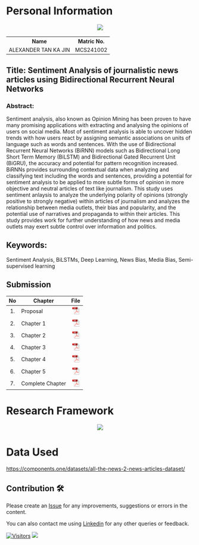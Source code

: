 # Personal Information
<div align="center"><img src="https://github.com/drshahizan/research-design/blob/main/proposal/proposal24251/alxtan/img/photo.jpg" height ="200px"></div>
<table align="center">
  <tr>
    <th>Name</th>
    <th>Matric No.</th>
  </tr>
  <tr>
    <td>ALEXANDER TAN KA JIN</td>
    <td>MCS241002</td>
  </tr>
</table>

## Title: Sentiment Analysis of journalistic news articles using Bidirectional Recurrent Neural Networks

### Abstract:
Sentiment analysis, also known as Opinion Mining has been proven to have many promising applications with extracting and analysing the opinions of users on social media. Most of sentiment analysis is able to uncover hidden trends with how users react by assigning semantic associations on units of language such as words and sentences. With the use of Bidirectional Recurrent Neural Networks (BiRNN) models such as Bidirectional Long Short Term Memory (BiLSTM) and Bidirectional Gated Recurrent Unit (BiGRU), the accuracy and potential for pattern recognition increased. BiRNNs provides surrounding contextual data when analyzing and classifying text including the words and sentences, providing a potential for sentiment analysis to be applied to more subtle forms of opinion in more objective and neutral articles of text like journalism. This study uses sentiment anlaysis to analyze the underlying polarity of opinions (strongly positive to strongly negative) within articles of journalism and analyzes the relationship between media outlets, their bias and popularity, and the potential use of narratives and propaganda to within their articles. This study provides work for further understanding of how news and media outlets may exert subtle control over information and politics.

## Keywords: 
Sentiment Analysis, BiLSTMs, Deep Learning, News Bias, Media Bias, Semi-supervised learning

## Submission

| No  | Chapter     |                                                 File |
| :-: | ---------- | :---------------------------------------------------------------------------------------------------: |
|  1.  | Proposal | <a href="proposal.pdf/"><img src="../../../images/pdf.svg" width="24px" height="24px"></a> |
|  2.  | Chapter 1 | <a href="chapter1/"><img src="../../../images/pdf.svg" width="24px" height="24px"></a> |
|  3.  | Chapter 2 | <a href="chapter2/"><img src="../../../images/pdf.svg" width="24px" height="24px"></a> |
|  4.  | Chapter 3 | <a href="chapter3/"><img src="../../../images/pdf.svg" width="24px" height="24px"></a> |
|  5.  | Chapter 4 | <a href="chapter4/"><img src="../../../images/pdf.svg" width="24px" height="24px"></a> |
|  6.  | Chapter 5 | <a href="chapter5/"><img src="../../../images/pdf.svg" width="24px" height="24px"></a> |
|  7.  | Complete Chapter | <a href="full/"><img src="../../../images/pdf.svg" width="24px" height="24px"></a> |

# **Research Framework**
<div align="center"><img src="https://github.com/drshahizan/research-design/blob/main/proposal/proposal24251/alxtan/img/diagram.png"></div>

# **Data Used**
https://components.one/datasets/all-the-news-2-news-articles-dataset/

## Contribution 🛠️

Please create an [Issue](https://github.com/drshahizan/special-topic-data-engineering/issues) for any improvements, suggestions or errors in the content.

You can also contact me using [Linkedin](https://www.linkedin.com/in/drshahizan/) for any other queries or feedback.

[![Visitors](https://api.visitorbadge.io/api/visitors?path=https%3A%2F%2Fgithub.com%2Fdrshahizan&labelColor=%23697689&countColor=%23555555&style=plastic)](https://visitorbadge.io/status?path=https%3A%2F%2Fgithub.com%2Fdrshahizan)
![](https://hit.yhype.me/github/profile?user_id=81284918)
